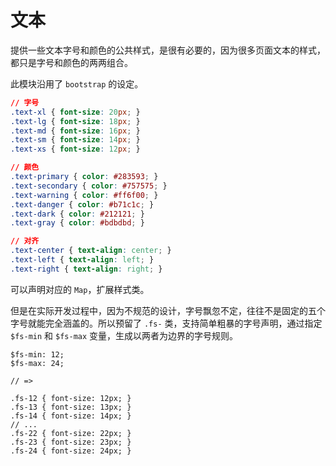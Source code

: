 # 文本

提供一些文本字号和颜色的公共样式，是很有必要的，因为很多页面文本的样式，都只是字号和颜色的两两组合。

此模块沿用了 `bootstrap` 的设定。

``` css
// 字号
.text-xl { font-size: 20px; }
.text-lg { font-size: 18px; }
.text-md { font-size: 16px; }
.text-sm { font-size: 14px; }
.text-xs { font-size: 12px; }

// 颜色
.text-primary { color: #283593; }
.text-secondary { color: #757575; }
.text-warning { color: #ff6f00; }
.text-danger { color: #b71c1c; }
.text-dark { color: #212121; }
.text-gray { color: #bdbdbd; }

// 对齐
.text-center { text-align: center; }
.text-left { text-align: left; }
.text-right { text-align: right; }
```

可以声明对应的 `Map`，扩展样式类。

但是在实际开发过程中，因为不规范的设计，字号飘忽不定，往往不是固定的五个字号就能完全涵盖的。所以预留了 `.fs-` 类，支持简单粗暴的字号声明，通过指定 `$fs-min` 和 `$fs-max` 变量，生成以两者为边界的字号规则。

```
$fs-min: 12;
$fs-max: 24;

// =>

.fs-12 { font-size: 12px; }
.fs-13 { font-size: 13px; }
.fs-14 { font-size: 14px; }
// ...
.fs-22 { font-size: 22px; }
.fs-23 { font-size: 23px; }
.fs-24 { font-size: 24px; }
```